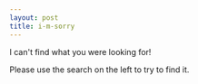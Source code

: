 ```yaml
---
layout: post
title: i-m-sorry
---
```

I can't find what you were looking for!

Please use the search on the left to try to find it.
